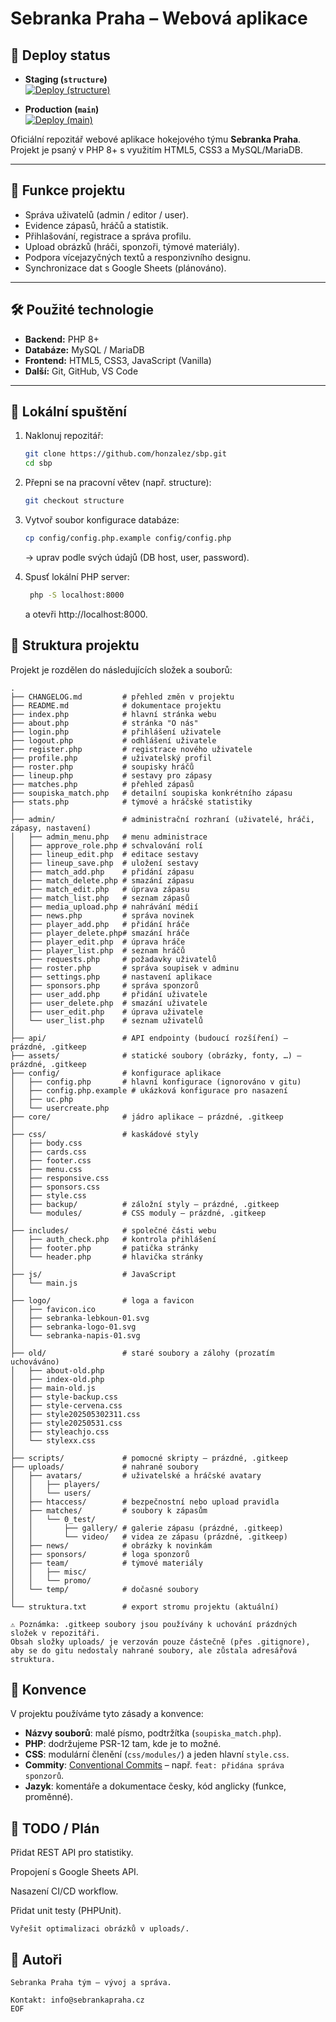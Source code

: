# Sebranka Praha – Webová aplikace

## 🚀 Deploy status

- **Staging (`structure`)**  
  [![Deploy (structure)](https://github.com/honzalez/sbp/actions/workflows/deploy.yml/badge.svg?branch=structure)](https://github.com/honzalez/sbp/actions/workflows/deploy.yml?query=branch:structure)

- **Production (`main`)**  
  [![Deploy (main)](https://github.com/honzalez/sbp/actions/workflows/deploy.yml/badge.svg?branch=main)](https://github.com/honzalez/sbp/actions/workflows/deploy.yml?query=branch:main)


Oficiální repozitář webové aplikace hokejového týmu **Sebranka Praha**.  
Projekt je psaný v PHP 8+ s využitím HTML5, CSS3 a MySQL/MariaDB.

---

## 📌 Funkce projektu
- Správa uživatelů (admin / editor / user).
- Evidence zápasů, hráčů a statistik.
- Přihlašování, registrace a správa profilu.
- Upload obrázků (hráči, sponzoři, týmové materiály).
- Podpora vícejazyčných textů a responzivního designu.
- Synchronizace dat s Google Sheets (plánováno).

---

## 🛠 Použité technologie
- **Backend:** PHP 8+
- **Databáze:** MySQL / MariaDB
- **Frontend:** HTML5, CSS3, JavaScript (Vanilla)
- **Další:** Git, GitHub, VS Code

---

## 🚀 Lokální spuštění

1. Naklonuj repozitář:
   ```bash
   git clone https://github.com/honzalez/sbp.git
   cd sbp
   ```
2. Přepni se na pracovní větev (např. structure):
   ```bash
   git checkout structure
   ```
3. Vytvoř soubor konfigurace databáze:
   ```bash
   cp config/config.php.example config/config.php
   ```

   → uprav podle svých údajů (DB host, user, password).

4. Spusť lokální PHP server:
   ```bash
    php -S localhost:8000
    ```

    a otevři http://localhost:8000.

## 📂 Struktura projektu

Projekt je rozdělen do následujících složek a souborů:

```text
.
├── CHANGELOG.md         # přehled změn v projektu
├── README.md            # dokumentace projektu
├── index.php            # hlavní stránka webu
├── about.php            # stránka "O nás"
├── login.php            # přihlášení uživatele
├── logout.php           # odhlášení uživatele
├── register.php         # registrace nového uživatele
├── profile.php          # uživatelský profil
├── roster.php           # soupisky hráčů
├── lineup.php           # sestavy pro zápasy
├── matches.php          # přehled zápasů
├── soupiska_match.php   # detailní soupiska konkrétního zápasu
├── stats.php            # týmové a hráčské statistiky
│
├── admin/               # administrační rozhraní (uživatelé, hráči, zápasy, nastavení)
│   ├── admin_menu.php   # menu administrace
│   ├── approve_role.php # schvalování rolí
│   ├── lineup_edit.php  # editace sestavy
│   ├── lineup_save.php  # uložení sestavy
│   ├── match_add.php    # přidání zápasu
│   ├── match_delete.php # smazání zápasu
│   ├── match_edit.php   # úprava zápasu
│   ├── match_list.php   # seznam zápasů
│   ├── media_upload.php # nahrávání médií
│   ├── news.php         # správa novinek
│   ├── player_add.php   # přidání hráče
│   ├── player_delete.php# smazání hráče
│   ├── player_edit.php  # úprava hráče
│   ├── player_list.php  # seznam hráčů
│   ├── requests.php     # požadavky uživatelů
│   ├── roster.php       # správa soupisek v adminu
│   ├── settings.php     # nastavení aplikace
│   ├── sponsors.php     # správa sponzorů
│   ├── user_add.php     # přidání uživatele
│   ├── user_delete.php  # smazání uživatele
│   ├── user_edit.php    # úprava uživatele
│   └── user_list.php    # seznam uživatelů
│
├── api/                 # API endpointy (budoucí rozšíření) – prázdné, .gitkeep
├── assets/              # statické soubory (obrázky, fonty, …) – prázdné, .gitkeep
├── config/              # konfigurace aplikace
│   ├── config.php       # hlavní konfigurace (ignorováno v gitu)
│   ├── config.php.example # ukázková konfigurace pro nasazení
│   ├── uc.php
│   └── usercreate.php
├── core/                # jádro aplikace – prázdné, .gitkeep
│
├── css/                 # kaskádové styly
│   ├── body.css
│   ├── cards.css
│   ├── footer.css
│   ├── menu.css
│   ├── responsive.css
│   ├── sponsors.css
│   ├── style.css
│   ├── backup/          # záložní styly – prázdné, .gitkeep
│   └── modules/         # CSS moduly – prázdné, .gitkeep
│
├── includes/            # společné části webu
│   ├── auth_check.php   # kontrola přihlášení
│   ├── footer.php       # patička stránky
│   └── header.php       # hlavička stránky
│
├── js/                  # JavaScript
│   └── main.js
│
├── logo/                # loga a favicon
│   ├── favicon.ico
│   ├── sebranka-lebkoun-01.svg
│   ├── sebranka-logo-01.svg
│   └── sebranka-napis-01.svg
│
├── old/                 # staré soubory a zálohy (prozatím uchováváno)
│   ├── about-old.php
│   ├── index-old.php
│   ├── main-old.js
│   ├── style-backup.css
│   ├── style-cervena.css
│   ├── style202505302311.css
│   ├── style20250531.css
│   ├── styleachjo.css
│   └── stylexx.css
│
├── scripts/             # pomocné skripty – prázdné, .gitkeep
├── uploads/             # nahrané soubory
│   ├── avatars/         # uživatelské a hráčské avatary
│   │   ├── players/
│   │   └── users/
│   ├── htaccess/        # bezpečnostní nebo upload pravidla
│   ├── matches/         # soubory k zápasům
│   │   └── 0_test/
│   │       ├── gallery/ # galerie zápasu (prázdné, .gitkeep)
│   │       └── video/   # videa ze zápasu (prázdné, .gitkeep)
│   ├── news/            # obrázky k novinkám
│   ├── sponsors/        # loga sponzorů
│   ├── team/            # týmové materiály
│   │   ├── misc/
│   │   └── promo/
│   └── temp/            # dočasné soubory
│
└── struktura.txt        # export stromu projektu (aktuální)

```
    ⚠️ Poznámka: .gitkeep soubory jsou používány k uchování prázdných složek v repozitáři.
    Obsah složky uploads/ je verzován pouze částečně (přes .gitignore), aby se do gitu nedostaly nahrané soubory, ale zůstala adresářová struktura.

## 📖 Konvence

V projektu používáme tyto zásady a konvence:

- **Názvy souborů**: malé písmo, podtržítka (`soupiska_match.php`).
- **PHP**: dodržujeme PSR-12 tam, kde je to možné.
- **CSS**: modulární členění (`css/modules/`) a jeden hlavní `style.css`.
- **Commity**: [Conventional Commits](https://www.conventionalcommits.org/) – např. `feat: přidána správa sponzorů`.
- **Jazyk**: komentáře a dokumentace česky, kód anglicky (funkce, proměnné).


## 📌 TODO / Plán

Přidat REST API pro statistiky.

Propojení s Google Sheets API.

Nasazení CI/CD workflow.

Přidat unit testy (PHPUnit).

    Vyřešit optimalizaci obrázků v uploads/.

## 👥 Autoři

    Sebranka Praha tým – vývoj a správa.

    Kontakt: info@sebrankapraha.cz
    EOF